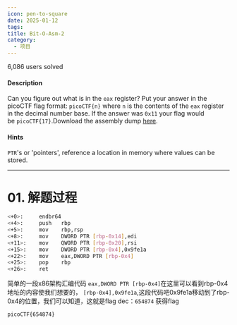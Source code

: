 ```yaml
---
icon: pen-to-square
date: 2025-01-12
tags: 
title: Bit-O-Asm-2
category:
  - 项目
---
```

6,086 users solved
#### Description

Can you figure out what is in the `eax` register? Put your answer in the picoCTF flag format: `picoCTF{n}` where `n` is the contents of the `eax` register in the decimal number base. If the answer was `0x11` your flag would be `picoCTF{17}`.Download the assembly dump [here](https://artifacts.picoctf.net/c/510/disassembler-dump0_b.txt).
#### Hints
`PTR`'s or 'pointers', reference a location in memory where values can be stored.

---
# 01. 解题过程
```Bash
<+0>:     endbr64 
<+4>:     push   rbp
<+5>:     mov    rbp,rsp
<+8>:     mov    DWORD PTR [rbp-0x14],edi
<+11>:    mov    QWORD PTR [rbp-0x20],rsi
<+15>:    mov    DWORD PTR [rbp-0x4],0x9fe1a
<+22>:    mov    eax,DWORD PTR [rbp-0x4]
<+25>:    pop    rbp
<+26>:    ret

```
简单的一段x86架构汇编代码
`eax,DWORD PTR [rbp-0x4]`在这里可以看到rbp-0x4地址的内容使我们想要的，
`[rbp-0x4],0x9fe1a`,这段代码吧0x9fe1a移动到了rbp-0x4的位置，我们可以知道，这就是flag
dec：`654874`
获得flag
```
picoCTF{654874}
```